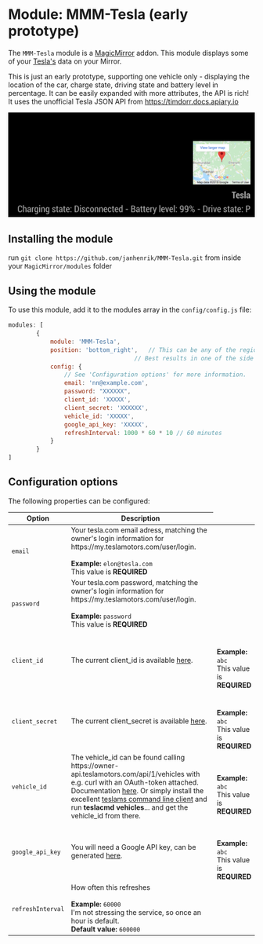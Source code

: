 # Module: MMM-Tesla (early prototype)
The `MMM-Tesla` module is a <a href="https://github.com/MichMich/MagicMirror">MagicMirror</a> addon. This module displays some of your <a href="https://www.tesla.com">Tesla's</a> data on your Mirror.

This is just an early prototype, supporting one vehicle only - displaying the location of the car, charge state, driving state and battery level in percentage. It can be easily expanded with more attributes, the API is rich! It uses
the unofficial Tesla JSON API from https://timdorr.docs.apiary.io

![alt Preview](https://raw.githubusercontent.com/janhenrik/pics/master/tesla.png)

## Installing the module
run `git clone https://github.com/janhenrik/MMM-Tesla.git` from inside your `MagicMirror/modules` folder


## Using the module
To use this module, add it to the modules array in the `config/config.js` file:
````javascript
modules: [
		{
			module: 'MMM-Tesla',
			position: 'bottom_right',	// This can be any of the regions.
									// Best results in one of the side regions like: top_left
			config: {
				// See 'Configuration options' for more information.
				email: 'nn@example.com', 
				password: "XXXXXX",
				client_id: 'XXXXX',
				client_secret: 'XXXXXX',
				vehicle_id: 'XXXXX',
				google_api_key: 'XXXXX',
				refreshInterval: 1000 * 60 * 10 // 60 minutes
			}
		}
]
````

## Configuration options
The following properties can be configured:


<table width="100%">
	<!-- why, markdown... -->
	<thead>
		<tr>
			<th>Option</th>
			<th width="100%">Description</th>
		</tr>
	<thead>
	<tbody>
		<tr>
			<td><code>email</code></td>
			<td>Your tesla.com email adress, matching the owner's login information for https://my.teslamotors.com/user/login. <br>
				<br><b>Example:</b> <code>elon@tesla.com</code>
				<br> This value is <b>REQUIRED</b>
			</td>
		</tr>
		<tr>
			<td><code>password</code></td>
			<td>Your tesla.com password, matching the owner's login information for https://my.teslamotors.com/user/login.<br>
				<br><b>Example:</b> <code>password</code>
				<br> This value is <b>REQUIRED</b>
			</td>
		</tr>
		<tr>
			<td><code>client_id</code></td>
			<td>The current client_id is available <a href="http://pastebin.com/YiLPDggh">here</a>.
			<td><br>
				<br><b>Example:</b> <code>abc</code>
				<br> This value is <b>REQUIRED</b>
			</td>
		</tr>
		<tr>
			<td><code>client_secret</code></td>
			<td>The current client_secret is available <a href="http://pastebin.com/YiLPDggh">here</a>.
			<td><br>
				<br><b>Example:</b> <code>abc</code>
				<br> This value is <b>REQUIRED</b>
			</td>
		</tr>
		<tr>
			<td><code>vehicle_id</code></td>
			<td>The vehicle_id can be found calling https://owner-api.teslamotors.com/api/1/vehicles with e.g. curl with an OAuth-token attached. Documentation <a href="https://timdorr.docs.apiary.io/#reference/vehicles/vehicle-collection/list-all-vehicles">here</a>. Or simply install the excellent <a href="https://github.com/hjespers/teslams">teslams command line client</a> and run <b>teslacmd vehicles</b>... and get the vehicle_id from there.
			<td><br>
				<br><b>Example:</b> <code>abc</code>
				<br> This value is <b>REQUIRED</b>
			</td>
		</tr>
		<tr>
			<td><code>google_api_key</code></td>
			<td>You will need a Google API key, can be generated <a href="https://developers.google.com/maps/documentation/javascript/get-api-key">here</a>.
			<td><br>
				<br><b>Example:</b> <code>abc</code>
				<br> This value is <b>REQUIRED</b>
			</td>
		</tr>
		<tr>
			<td><code>refreshInterval</code></td>
			<td>How often this refreshes<br>
				<br><b>Example:</b> <code>60000</code>
				<br> I'm not stressing the service, so once an hour is default.
				<br><b>Default value:</b> <code>600000</code>
			</td>
		</tr>
	</tbody>
</table>
